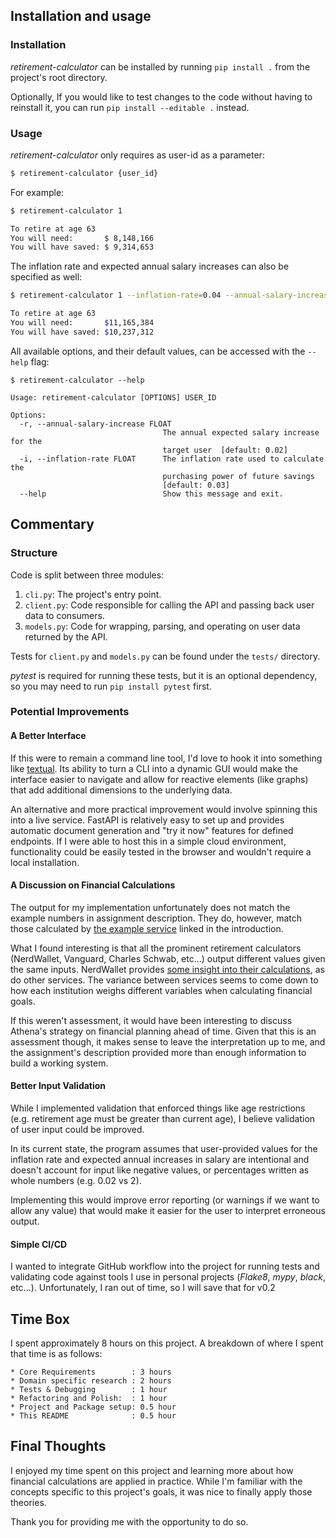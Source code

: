## Installation and usage

### Installation

_retirement-calculator_ can be installed by running `pip install .` from the project's root directory.  

Optionally, If you would like to test changes to the code without having to reinstall it, you can run `pip install --editable .` instead.  


### Usage

_retirement-calculator_ only requires as user-id as a parameter:


```sh
$ retirement-calculator {user_id}
```

For example:

```sh
$ retirement-calculator 1

To retire at age 63
You will need:       $ 8,148,166
You will have saved: $ 9,314,653

```

The inflation rate and expected annual salary increases can also be specified as well:

```sh
$ retirement-calculator 1 --inflation-rate=0.04 --annual-salary-increase=0.03

To retire at age 63
You will need:       $11,165,384
You will have saved: $10,237,312
```

All available options, and their default values, can be accessed with the `--help` flag:

```text
$ retirement-calculator --help

Usage: retirement-calculator [OPTIONS] USER_ID

Options:
  -r, --annual-salary-increase FLOAT
                                  The annual expected salary increase for the
                                  target user  [default: 0.02]
  -i, --inflation-rate FLOAT      The inflation rate used to calculate the
                                  purchasing power of future savings
                                  [default: 0.03]
  --help                          Show this message and exit.
```

## Commentary

### Structure

Code is split between three modules:
  1. `cli.py`: The project's entry point.  
  2. `client.py`: Code responsible for calling the API and passing back user data to consumers.  
  3. `models.py`: Code for wrapping, parsing, and operating on user data returned by the API.

Tests for `client.py` and `models.py` can be found under the `tests/` directory.  

_pytest_ is required for running these tests, but it is an optional dependency, so you may need to run `pip install pytest` first.  


### Potential Improvements


#### A Better Interface
If this were to remain a command line tool, I'd love to hook it into something like [textual](https://github.com/textualize/textual/).  Its ability to turn a CLI into a dynamic GUI would make the interface easier to navigate and allow for reactive elements (like graphs) that add additional dimensions to the underlying data.  

An alternative and more practical improvement would involve spinning this into a live service.  FastAPI is relatively easy to set up and provides automatic document generation and "try it now" features for defined endpoints.  If I were able to host this in a simple cloud environment, functionality could be easily tested in the browser and wouldn't require a local installation.  


#### A Discussion on Financial Calculations
The output for my implementation unfortunately does not match the example numbers in assignment description.  They do, however, match those calculated by [the example service](https://www.nerdwallet.com/calculator/retirement-calculator) linked in the introduction.

What I found interesting is that all the prominent retirement calculators (NerdWallet, Vanguard, Charles Schwab, etc...) output different values given the same inputs.  NerdWallet provides [some insight into their calculations](https://www.nerdwallet.com/calculator/retirement-calculator#results), as do other services.  The variance between services seems to come down to how each institution weighs different variables when calculating financial goals.  

If this weren't assessment, it would have been interesting to discuss Athena's strategy on financial planning ahead of time.  Given that this is an assessment though, it makes sense to leave the interpretation up to me, and the assignment's description provided more than enough information to build a working system.  


#### Better Input Validation
While I implemented validation that enforced things like age restrictions (e.g. retirement age must be greater than current age), I believe validation of user input could be improved.  

In its current state, the program assumes that user-provided values for the inflation rate and expected annual increases in salary are intentional and doesn't account for input like negative values, or percentages written as whole numbers (e.g. 0.02 vs 2).  

Implementing this would improve error reporting (or warnings if we want to allow any value) that would make it easier for the user to interpret erroneous output. 


#### Simple CI/CD
I wanted to integrate GitHub workflow into the project for running tests and validating code against tools I use in personal projects (_Flake8_, _mypy_, _black_, etc...).  Unfortunately, I ran out of time, so I will save that for v0.2


## Time Box
I spent approximately 8 hours on this project.  A breakdown of where I spent that time is as follows:
```text
* Core Requirements        : 3 hours
* Domain specific research : 2 hours
* Tests & Debugging        : 1 hour
* Refactoring and Polish:  : 1 hour
* Project and Package setup: 0.5 hour
* This README              : 0.5 hour
```

## Final Thoughts
I enjoyed my time spent on this project and learning more about how financial calculations are applied in practice.  While I'm familiar with the concepts specific to this project's goals, it was nice to finally apply those theories. 

Thank you for providing me with the opportunity to do so.   


